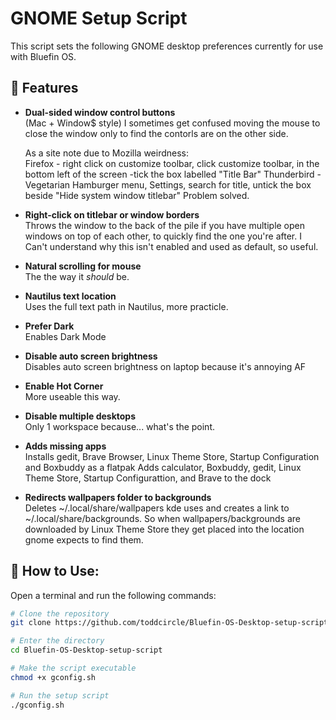 # GNOME Setup Script

This script sets the following GNOME desktop preferences 
currently for use with Bluefin OS.

## 🔧 Features

- **Dual-sided window control buttons**  
  (Mac + Window$ style) I sometimes get confused moving the mouse to close the window only to find the contorls are on the other side.
 
    As a site note due to Mozilla weirdness:  
      Firefox - right click on customize toolbar, click customize toolbar, in the bottom left of the screen -tick the box labelled "Title Bar"
      Thunderbird - Vegetarian Hamburger menu, Settings, search for title, untick the box beside "Hide system window titlebar"
     Problem solved.

- **Right-click on titlebar or window borders**  
  Throws the window to the back of the pile if you have multiple open windows on top of each other, to quickly find the one you're after.
  I Can't understand why this isn't enabled and used as default, so useful.

- **Natural scrolling for mouse**  
  The the way it *should* be.

- **Nautilus text location**  
  Uses the full text path in Nautilus, more practicle.

- **Prefer Dark**  
  Enables Dark Mode

- **Disable auto screen brightness**  
  Disables auto screen brightness on laptop because
  it's annoying AF

- **Enable Hot Corner**  
  More useable this way.

- **Disable multiple desktops**  
  Only 1 workspace because... what's the point.
  
- **Adds missing apps**  
  Installs gedit, Brave Browser, Linux Theme Store, Startup Configuration and Boxbuddy as a flatpak
  Adds calculator, Boxbuddy, gedit, Linux Theme Store, Startup Configurattion, and Brave to the dock

- **Redirects wallpapers folder to backgrounds**  
  Deletes ~/.local/share/wallpapers kde uses and creates a link to ~/.local/share/backgrounds.
  So when wallpapers/backgrounds are downloaded by Linux Theme Store they get placed into the location gnome expects to find them.

## 🚀 How to Use:

Open a terminal and run the following commands:

```bash
# Clone the repository
git clone https://github.com/toddcircle/Bluefin-OS-Desktop-setup-script.git

# Enter the directory
cd Bluefin-OS-Desktop-setup-script

# Make the script executable
chmod +x gconfig.sh

# Run the setup script
./gconfig.sh
